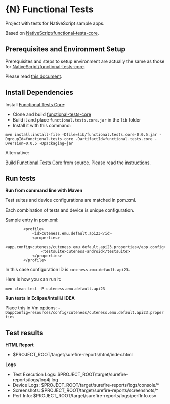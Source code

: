 # {N} Functional Tests 

Project with tests for NativeScript sample apps.

Based on [NativeScript/functional-tests-core](https://github.com/NativeScript/functional-tests-core).

## Prerequisites and Environment Setup

Prerequisites and steps to setup environment are actually the same as those for [NativeScript/functional-tests-core](https://github.com/NativeScript/functional-tests-core).

Please read [this document](https://github.com/NativeScript/functional-tests-core/blob/master/docs/setup.md).

## Install Dependencies

Install [Functional Tests Core](https://github.com/NativeScript/functional-tests-core):
- Clone and build [functional-tests-core](https://github.com/NativeScript/functional-tests-core/)
- Build it and place `functional.tests.core.jar` in the `lib` folder
- Install it with this command:
```
mvn install:install-file -Dfile=lib/functional.tests.core-0.0.5.jar -DgroupId=functional.tests.core -DartifactId=functional.tests.core -Dversion=0.0.5 -Dpackaging=jar
```

Alternative: 

Build [Functional Tests Core](https://github.com/NativeScript/functional-tests-core) from source. Please read the [instructions](https://github.com/NativeScript/functional-tests-core#build-and-contribute).

## Run tests

**Run from command line with Maven**

Test suites and device configurations are matched in pom.xml.

Each combination of tests and device is unique configuration.

Sample entry in pom.xml:
```
        <profile>
            <id>cuteness.emu.default.api23</id>
            <properties>
                <app.config>cuteness/cuteness.emu.default.api23.properties</app.config>
                <testsuite>cuteness-android</testsuite>
            </properties>
        </profile>
```
In this case configuration ID is `cuteness.emu.default.api23`.

Here is how you can run it:
```
mvn clean test -P cuteness.emu.default.api23
```

**Run tests in Eclipse/IntelliJ IDEA**

Place this in Vm options: 
`-DappConfig=resources/config/cuteness/cuteness.emu.default.api23.properties`

## Test results

**HTML Report**
- $PROJECT_ROOT/target/surefire-reports/html/index.html

**Logs**
- Test Execution Logs: $PROJECT_ROOT/target/surefire-reports/logs/log4j.log
- Device Logs: $PROJECT_ROOT/target/surefire-reports/logs/console/*
- Screenshots: $PROJECT_ROOT/target/surefire-reports/screenshots/*
- Perf Info: $PROJECT_ROOT/target/surefire-reports/logs/perfInfo.csv
